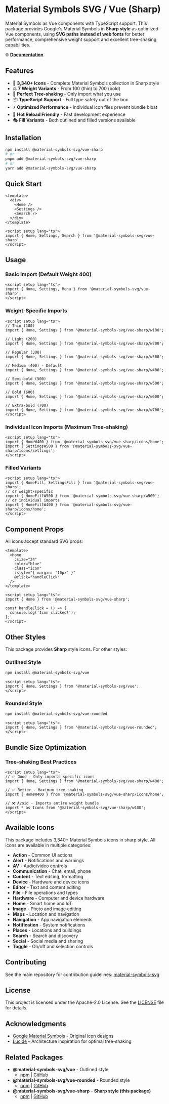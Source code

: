 # Material Symbols SVG / Vue (Sharp)

Material Symbols as Vue components with TypeScript support. This package provides Google's Material Symbols in **Sharp style** as optimized Vue components, using **SVG paths instead of web fonts** for better performance, comprehensive weight support and excellent tree-shaking capabilities.

🌐 **[Documentation](https://material-symbols-svg.vercel.app/)**

## Features

- 🎨 **3,340+ Icons** - Complete Material Symbols collection in Sharp style
- ⚖️ **7 Weight Variants** - From 100 (thin) to 700 (bold)
- 🌳 **Perfect Tree-shaking** - Only import what you use
- 📦 **TypeScript Support** - Full type safety out of the box
- ⚡ **Optimized Performance** - Individual icon files prevent bundle bloat
- 🔄 **Hot Reload Friendly** - Fast development experience
- 🎭 **Fill Variants** - Both outlined and filled versions available

## Installation

```bash
npm install @material-symbols-svg/vue-sharp
# or
pnpm add @material-symbols-svg/vue-sharp
# or
yarn add @material-symbols-svg/vue-sharp
```

## Quick Start

```vue
<template>
  <div>
    <Home />
    <Settings />
    <Search />
  </div>
</template>

<script setup lang="ts">
import { Home, Settings, Search } from '@material-symbols-svg/vue-sharp';
</script>
```

## Usage

### Basic Import (Default Weight 400)

```vue
<script setup lang="ts">
import { Home, Settings, Menu } from '@material-symbols-svg/vue-sharp';
</script>
```

### Weight-Specific Imports

```vue
<script setup lang="ts">
// Thin (100)
import { Home, Settings } from '@material-symbols-svg/vue-sharp/w100';

// Light (200)
import { Home, Settings } from '@material-symbols-svg/vue-sharp/w200';

// Regular (300)
import { Home, Settings } from '@material-symbols-svg/vue-sharp/w300';

// Medium (400) - Default
import { Home, Settings } from '@material-symbols-svg/vue-sharp/w400';

// Semi-bold (500)
import { Home, Settings } from '@material-symbols-svg/vue-sharp/w500';

// Bold (600)
import { Home, Settings } from '@material-symbols-svg/vue-sharp/w600';

// Extra-bold (700)
import { Home, Settings } from '@material-symbols-svg/vue-sharp/w700';
</script>
```

### Individual Icon Imports (Maximum Tree-shaking)

```vue
<script setup lang="ts">
import { HomeW400 } from '@material-symbols-svg/vue-sharp/icons/home';
import { SettingsW500 } from '@material-symbols-svg/vue-sharp/icons/settings';
</script>
```

### Filled Variants

```vue
<script setup lang="ts">
import { HomeFill, SettingsFill } from '@material-symbols-svg/vue-sharp';
// or weight-specific
import { HomeFillW500 } from '@material-symbols-svg/vue-sharp/w500';
// or individual imports
import { HomeFillW400 } from '@material-symbols-svg/vue-sharp/icons/home';
</script>
```

## Component Props

All icons accept standard SVG props:

```vue
<template>
  <Home 
    :size="24"
    color="blue"
    class="icon"
    :style="{ margin: '10px' }"
    @click="handleClick"
  />
</template>

<script setup lang="ts">
import { Home } from '@material-symbols-svg/vue-sharp';

const handleClick = () => {
  console.log('Icon clicked!');
};
</script>
```

## Other Styles

This package provides **Sharp** style icons. For other styles:

### Outlined Style
```bash
npm install @material-symbols-svg/vue
```

```vue
<script setup lang="ts">
import { Home, Settings } from '@material-symbols-svg/vue';
</script>
```

### Rounded Style
```bash
npm install @material-symbols-svg/vue-rounded
```

```vue
<script setup lang="ts">
import { Home, Settings } from '@material-symbols-svg/vue-rounded';
</script>
```

## Bundle Size Optimization

### Tree-shaking Best Practices

```vue
<script setup lang="ts">
// ✅ Good - Only imports specific icons
import { Home, Settings } from '@material-symbols-svg/vue-sharp/w400';

// ✅ Better - Maximum tree-shaking
import { HomeW400 } from '@material-symbols-svg/vue-sharp/icons/home';

// ❌ Avoid - Imports entire weight bundle
import * as Icons from '@material-symbols-svg/vue-sharp/w400';
</script>
```

## Available Icons

This package includes 3,340+ Material Symbols icons in sharp style. All icons are available in multiple categories:

- **Action** - Common UI actions
- **Alert** - Notifications and warnings  
- **AV** - Audio/video controls
- **Communication** - Chat, email, phone
- **Content** - Text editing, formatting
- **Device** - Hardware and device icons
- **Editor** - Text and content editing
- **File** - File operations and types
- **Hardware** - Computer and device hardware
- **Home** - Smart home and IoT
- **Image** - Photo and image editing
- **Maps** - Location and navigation
- **Navigation** - App navigation elements
- **Notification** - System notifications
- **Places** - Locations and buildings
- **Search** - Search and discovery
- **Social** - Social media and sharing
- **Toggle** - On/off and selection controls

## Contributing

See the main repository for contribution guidelines: [material-symbols-svg](https://github.com/k-s-h-r/material-symbols-svg)

## License

This project is licensed under the Apache-2.0 License. See the [LICENSE](../../LICENSE) file for details.

## Acknowledgments

- [Google Material Symbols](https://fonts.google.com/icons) - Original icon designs
- [Lucide](https://lucide.dev/) - Architecture inspiration for optimal tree-shaking

## Related Packages

- **@material-symbols-svg/vue** - Outlined style
  - [npm](https://www.npmjs.com/package/@material-symbols-svg/vue) | [GitHub](../vue)
- **@material-symbols-svg/vue-rounded** - Rounded style
  - [npm](https://www.npmjs.com/package/@material-symbols-svg/vue-rounded) | [GitHub](../vue-rounded)
- **@material-symbols-svg/vue-sharp** - **Sharp style (this package)**
  - [npm](https://www.npmjs.com/package/@material-symbols-svg/vue-sharp) | [GitHub](../vue-sharp)
